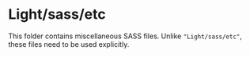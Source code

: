 # Light/sass/etc

This folder contains miscellaneous SASS files. Unlike `"Light/sass/etc"`, these files
need to be used explicitly.

